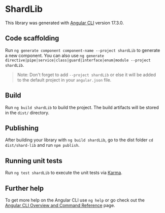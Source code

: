# ShardLib

This library was generated with [Angular CLI](https://github.com/angular/angular-cli) version 17.3.0.

## Code scaffolding

Run `ng generate component component-name --project shardLib` to generate a new component. You can also use `ng generate directive|pipe|service|class|guard|interface|enum|module --project shardLib`.
> Note: Don't forget to add `--project shardLib` or else it will be added to the default project in your `angular.json` file. 

## Build

Run `ng build shardLib` to build the project. The build artifacts will be stored in the `dist/` directory.

## Publishing

After building your library with `ng build shardLib`, go to the dist folder `cd dist/shard-lib` and run `npm publish`.

## Running unit tests

Run `ng test shardLib` to execute the unit tests via [Karma](https://karma-runner.github.io).

## Further help

To get more help on the Angular CLI use `ng help` or go check out the [Angular CLI Overview and Command Reference](https://angular.io/cli) page.
